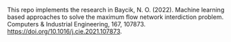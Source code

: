 This repo implements the research in Baycik, N. O. (2022). Machine learning based approaches to solve the maximum flow network interdiction problem. Computers & Industrial Engineering, 167, 107873. https://doi.org/10.1016/j.cie.2021.107873.
